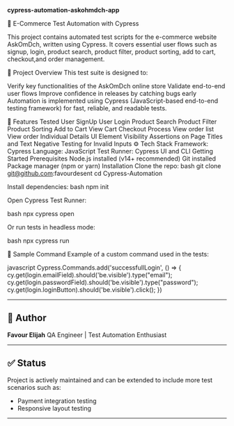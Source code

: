 **cypress-automation-askohmdch-app**

🛒 E-Commerce Test Automation with Cypress

This project contains automated test scripts for the e-commerce website AskOmDch, written using Cypress. It covers essential user flows such as signup, login, product search, product filter, product sorting, add to cart, checkout,and order management.

📌 Project Overview
This test suite is designed to:

Verify key functionalities of the AskOmDch online store
Validate end-to-end user flows
Improve confidence in releases by catching bugs early
Automation is implemented using Cypress (JavaScript-based end-to-end testing framework) for fast, reliable, and readable tests.

🧪 Features Tested
User SignUp
User Login
Product Search
Product Filter
Product Sorting
Add to Cart
View Cart
Checkout Process
View order list
View order Individual Details
UI Element Visibility
Assertions on Page Titles and Text
Negative Testing for Invalid Inputs
⚙️ Tech Stack
Framework: Cypress
Language: JavaScript
Test Runner: Cypress UI and CLI
Getting Started
Prerequisites
Node.js installed (v14+ recommended)
Git installed
Package manager (npm or yarn)
Installation
Clone the repo:
bash git clone git@github.com:favourdesent cd Cypress-Automation

Install dependencies: bash npm init

Open Cypress Test Runner:

bash npx cypress open

Or run tests in headless mode:

bash npx cypress run

🧾 Sample Command
Example of a custom command used in the tests:

javascript Cypress.Commands.add('successfullLogin', () => { cy.get(login.emailField).should('be.visible').type("email"); cy.get(login.passwordField).should('be.visible').type("password"); cy.get(login.loginButton).should('be.visible').click(); })


---

## 🧠 Author

**Favour Elijah** 
QA Engineer | Test Automation Enthusiast  

---

## ✅ Status

Project is actively maintained and can be extended to include more test scenarios such as:

- Payment integration testing
- Responsive layout testing

---

